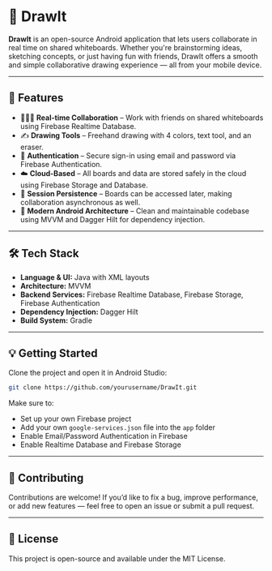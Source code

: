 # 🎨 DrawIt

**DrawIt** is an open-source Android application that lets users collaborate in real time on shared whiteboards. Whether you're brainstorming ideas, sketching concepts, or just having fun with friends, DrawIt offers a smooth and simple collaborative drawing experience — all from your mobile device.

---

## 🚀 Features

- 🧑‍🤝‍🧑 **Real-time Collaboration** – Work with friends on shared whiteboards using Firebase Realtime Database.
- ✍️ **Drawing Tools** – Freehand drawing with 4 colors, text tool, and an eraser.
- 🔐 **Authentication** – Secure sign-in using email and password via Firebase Authentication.
- ☁️ **Cloud-Based** – All boards and data are stored safely in the cloud using Firebase Storage and Database.
- 💾 **Session Persistence** – Boards can be accessed later, making collaboration asynchronous as well.
- 📱 **Modern Android Architecture** – Clean and maintainable codebase using MVVM and Dagger Hilt for dependency injection.

---

## 🛠 Tech Stack

- **Language & UI:** Java with XML layouts  
- **Architecture:** MVVM  
- **Backend Services:** Firebase Realtime Database, Firebase Storage, Firebase Authentication  
- **Dependency Injection:** Dagger Hilt  
- **Build System:** Gradle

---

## 💡 Getting Started

Clone the project and open it in Android Studio:

```bash
git clone https://github.com/yourusername/DrawIt.git
```

Make sure to:

- Set up your own Firebase project  
- Add your own `google-services.json` file into the `app` folder
- Enable Email/Password Authentication in Firebase  
- Enable Realtime Database and Firebase Storage  

---

## 🤝 Contributing

Contributions are welcome! If you’d like to fix a bug, improve performance, or add new features — feel free to open an issue or submit a pull request.

---

## 📄 License

This project is open-source and available under the MIT License.
